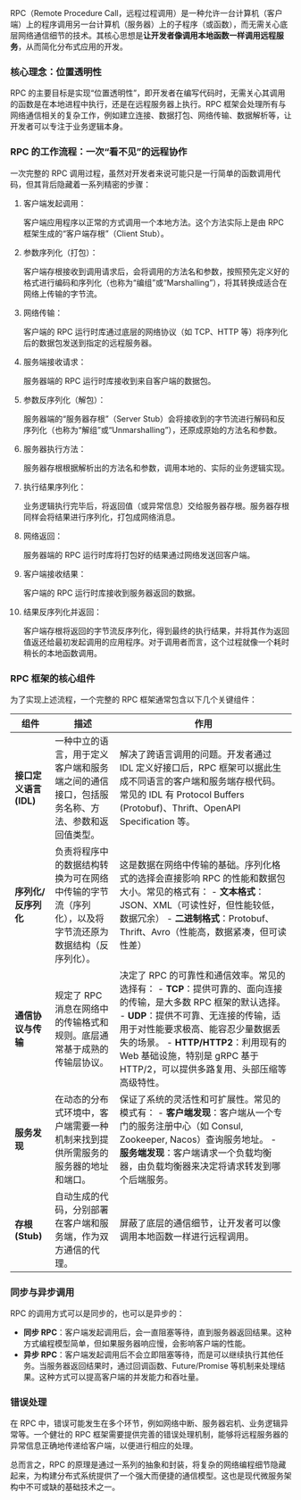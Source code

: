 

RPC（Remote Procedure Call，远程过程调用）是一种允许一台计算机（客户端）上的程序调用另一台计算机（服务器）上的子程序（或函数），而无需关心底层网络通信细节的技术。其核心思想是**让开发者像调用本地函数一样调用远程服务**，从而简化分布式应用的开发。



### 核心理念：位置透明性

RPC 的主要目标是实现“位置透明性”，即开发者在编写代码时，无需关心其调用的函数是在本地进程中执行，还是在远程服务器上执行。RPC 框架会处理所有与网络通信相关的复杂工作，例如建立连接、数据打包、网络传输、数据解析等，让开发者可以专注于业务逻辑本身。



### RPC 的工作流程：一次“看不见”的远程协作

一次完整的 RPC 调用过程，虽然对开发者来说可能只是一行简单的函数调用代码，但其背后隐藏着一系列精密的步骤：

1. 客户端发起调用：

   客户端应用程序以正常的方式调用一个本地方法。这个方法实际上是由 RPC 框架生成的“客户端存根”（Client Stub）。

2. 参数序列化（打包）：

   客户端存根接收到调用请求后，会将调用的方法名和参数，按照预先定义好的格式进行编码和序列化（也称为“编组”或“Marshalling”），将其转换成适合在网络上传输的字节流。

3. 网络传输：

   客户端的 RPC 运行时库通过底层的网络协议（如 TCP、HTTP 等）将序列化后的数据包发送到指定的远程服务器。

4. 服务端接收请求：

   服务器端的 RPC 运行时库接收到来自客户端的数据包。

5. 参数反序列化（解包）：

   服务器端的“服务器存根”（Server Stub）会将接收到的字节流进行解码和反序列化（也称为“解组”或“Unmarshalling”），还原成原始的方法名和参数。

6. 服务器执行方法：

   服务器存根根据解析出的方法名和参数，调用本地的、实际的业务逻辑实现。

7. 执行结果序列化：

   业务逻辑执行完毕后，将返回值（或异常信息）交给服务器存根。服务器存根同样会将结果进行序列化，打包成网络消息。

8. 网络返回：

   服务器端的 RPC 运行时库将打包好的结果通过网络发送回客户端。

9. 客户端接收结果：

   客户端的 RPC 运行时库接收到服务器返回的数据。

10. 结果反序列化并返回：

    客户端存根将返回的字节流反序列化，得到最终的执行结果，并将其作为返回值返还给最初发起调用的应用程序。对于调用者而言，这个过程就像一个耗时稍长的本地函数调用。



### RPC 框架的核心组件

为了实现上述流程，一个完整的 RPC 框架通常包含以下几个关键组件：

| 组件                   | 描述                                                         | 作用                                                         |
| ---------------------- | ------------------------------------------------------------ | ------------------------------------------------------------ |
| **接口定义语言 (IDL)** | 一种中立的语言，用于定义客户端和服务端之间的通信接口，包括服务名称、方法、参数和返回值类型。 | 解决了跨语言调用的问题。开发者通过 IDL 定义好接口后，RPC 框架可以据此生成不同语言的客户端和服务端存根代码。常见的 IDL 有 Protocol Buffers (Protobuf)、Thrift、OpenAPI Specification 等。 |
| **序列化/反序列化**    | 负责将程序中的数据结构转换为可在网络中传输的字节流（序列化），以及将字节流还原为数据结构（反序列化）。 | 这是数据在网络中传输的基础。序列化格式的选择会直接影响 RPC 的性能和数据包大小。常见的格式有： - **文本格式**：JSON、XML（可读性好，但性能较低，数据冗余） - **二进制格式**：Protobuf、Thrift、Avro（性能高，数据紧凑，但可读性差） |
| **通信协议与传输**     | 规定了 RPC 消息在网络中的传输格式和规则。底层通常基于成熟的传输层协议。 | 决定了 RPC 的可靠性和通信效率。常见的选择有： - **TCP**：提供可靠的、面向连接的传输，是大多数 RPC 框架的默认选择。 - **UDP**：提供不可靠、无连接的传输，适用于对性能要求极高、能容忍少量数据丢失的场景。 - **HTTP/HTTP2**：利用现有的 Web 基础设施，特别是 gRPC 基于 HTTP/2，可以提供多路复用、头部压缩等高级特性。 |
| **服务发现**           | 在动态的分布式环境中，客户端需要一种机制来找到提供所需服务的服务器的地址和端口。 | 保证了系统的灵活性和可扩展性。常见的模式有： - **客户端发现**：客户端从一个专门的服务注册中心（如 Consul, Zookeeper, Nacos）查询服务地址。 - **服务端发现**：客户端请求一个负载均衡器，由负载均衡器来决定将请求转发到哪个后端服务。 |
| **存根 (Stub)**        | 自动生成的代码，分别部署在客户端和服务端，作为双方通信的代理。 | 屏蔽了底层的通信细节，让开发者可以像调用本地函数一样进行远程调用。 |



### 同步与异步调用

RPC 的调用方式可以是同步的，也可以是异步的：

- **同步 RPC**：客户端发起调用后，会一直阻塞等待，直到服务器返回结果。这种方式编程模型简单，但如果服务器响应慢，会影响客户端的性能。
- **异步 RPC**：客户端发起调用后不会立即阻塞等待，而是可以继续执行其他任务。当服务器返回结果时，通过回调函数、Future/Promise 等机制来处理结果。这种方式可以提高客户端的并发能力和吞吐量。



### 错误处理

在 RPC 中，错误可能发生在多个环节，例如网络中断、服务器宕机、业务逻辑异常等。一个健壮的 RPC 框架需要提供完善的错误处理机制，能够将远程服务器的异常信息正确地传递给客户端，以便进行相应的处理。

总而言之，RPC 的原理是通过一系列的抽象和封装，将复杂的网络编程细节隐藏起来，为构建分布式系统提供了一个强大而便捷的通信模型。这也是现代微服务架构中不可或缺的基础技术之一。